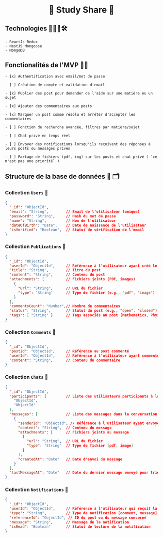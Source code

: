 <h1 align="center">
  🚀 Study Share 🚀
</h1>

## Technologies 🧑🏻‍💻🛠️

    - ReactJs Redux
    - NestJS Mongoose
    - MongoDB

## Fonctionalités de l'MVP 💪💪

    - [x] Authentification avec email/mot de passe

    - [ ] Création de compte et validation d'email

    - [x] Publier des post pour demander de l'aide sur une matière ou un sujet

    - [x] Ajouter des commentaires aux posts

    - [x] Marquer un post comme résolu et arrêter d'accepter les commentaires

    - [ ] Fonction de recherche avancée, filtres par matière/sujet

    - [ ] Chat privé en temps réel

    - [ ] Envoyer des notifications lorsqu'ils reçoivent des réponses à leurs posts ou messages privés

    - [ ] Partage de fichiers (pdf, img) sur les posts et chat privé ( `ce n'est pas une priorité` )

## Structure de la base de données 💾 🗂️

### Collection `Users` 📄

```json
{
  "_id": "ObjectId",
  "email": "String",        // Email de l'utilisateur (unique)
  "password": "String",     // Hash du mot de passe
  "name": "String",         // Nom de l'utilisateur
  "dateOfBirth": "Date",    // Date de naissance de l'utilisateur
  "isVerified": "Boolean",  // Statut de vérification de l'email
}
```

### Collection `Publications` 📄

```json
{
  "_id": "ObjectId",
  "userId": "ObjectId",     // Référence à l'utilisateur ayant créé le post
  "title": "String",        // Titre du post
  "content": "String",      // Contenu du post
  "attachments": [          // Fichiers joints (PDF, images)
    {
      "url": "String",      // URL du fichier
      "type": "String"      // Type de fichier (e.g., "pdf", "image")
    }
  ],
  "commentsCount": "Number",// Nombre de commentaires
  "status": "String",       // Statut du post (e.g., "open", "closed")
  "tags": [ "String" ]      // Tags associés au post [Mathematics, Physics, French, ...]
}
```

### Collection `Comments` 📄

```json
{
  "_id": "ObjectId",
  "postId": "ObjectId",     // Référence au post commenté
  "userId": "ObjectId",     // Référence à l'utilisateur ayant commenté
  "content": "String",      // Contenu du commentaire
}
```

### Collection `Chats` 📄

```json
{
  "_id": "ObjectId",
  "participants": [         // Liste des utilisateurs participants à la conversation
    "ObjectId",
    "ObjectId"
  ],
  "messages": [             // Liste des messages dans la conversation
    {
      "senderId": "ObjectId", // Référence à l'utilisateur ayant envoyé le message
      "content": "String",  // Contenu du message
      "attachments": [      // Fichiers joints au message
        {
          "url": "String",  // URL du fichier
          "type": "String"  // Type de fichier [pdf, image]
        }
      ],
      "createdAt": "Date"   // Date d'envoi du message
    }
  ],
  "lastMessageAt": "Date"   // Date du dernier message envoyé pour trier les conversations
}
```

### Collection `Notifications` 📄

```json
{
  "_id": "ObjectId",
  "userId": "ObjectId",     // Référence à l'utilisateur qui reçoit la notification
  "type": "String",         // Type de notification [comment, message]
  "referenceId": "ObjectId", // ID du post ou du message concerné
  "message": "String",      // Message de la notification
  "isRead": "Boolean"       // Statut de lecture de la notification
}
```

